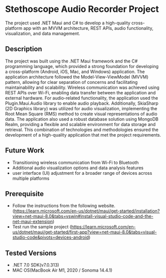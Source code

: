 # Stethoscope Audio Recorder Project
The project used .NET Maui and C# to develop a high-quality cross-platform app with an MVVM architecture, REST APIs, audio functionality, visualization, and data management.

## Description
The project was built using the .NET Maui framework and the C# programming language, which provided a strong foundation for developing a cross-platform (Android, iOS, Mac, and Windows) application. The application architecture followed the Model-View-ViewModel (MVVM) pattern, allowing for clear separation of concerns and facilitating maintainability and scalability. Wireless communication was achieved using REST APIs over Wi-Fi, enabling data transfer between the application and external hardware. For audio-related functionality, the application used the Plugin.Maui.Audio library to enable audio playback. Additionally, SkiaSharp (2D Graphics library) was utilized for audio visualization, implementing the Root Mean Square (RMS) method to create visual representations of audio data. The application also used a robust database solution using MongoDB Realm, providing a flexible and scalable environment for data storage and retrieval. This combination of technologies and methodologies ensured the development of a high-quality application that met the project requirements.

## Future Work
- Transitioning wireless communication from Wi-Fi to Bluetooth
- Additional audio visualization options and data analysis features
- user interface (UI) adjustment for a broader range of devices across multiple platforms

## Prerequisite
- Follow the instructions from the following website. (https://learn.microsoft.com/en-us/dotnet/maui/get-started/installation?view=net-maui-8.0&tabs=vswin#install-visual-studio-code-and-the-net-maui-extension)
- Test run the sample project (https://learn.microsoft.com/en-us/dotnet/maui/get-started/first-app?view=net-maui-8.0&tabs=visual-studio-code&pivots=devices-android)

## Tested Versions
- .NET 7.0 SDK(v7.0.313)
- MAC OS(MacBook Air M1, 2020 / Sonoma 14.4.1)